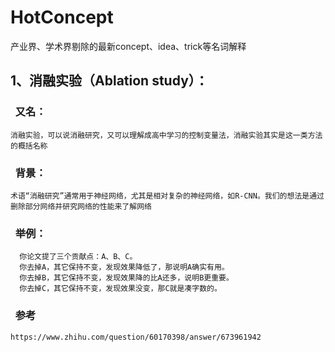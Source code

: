 # HotConcept
产业界、学术界剔除的最新concept、idea、trick等名词解释

## 1、消融实验（Ablation study）：
### &nbsp; 又名：
    消融实验，可以说消融研究，又可以理解成高中学习的控制变量法，消融实验其实是这一类方法的概括名称
### &nbsp; 背景：
    术语“消融研究”通常用于神经网络，尤其是相对复杂的神经网络，如R-CNN。我们的想法是通过删除部分网络并研究网络的性能来了解网络
### &nbsp; 举例：
      你论文提了三个贡献点：A、B、C。
      你去掉A，其它保持不变，发现效果降低了，那说明A确实有用。
      你去掉B，其它保持不变，发现效果降的比A还多，说明B更重要。
      你去掉C，其它保持不变，发现效果没变，那C就是凑字数的。
### &nbsp; 参考
    https://www.zhihu.com/question/60170398/answer/673961942

